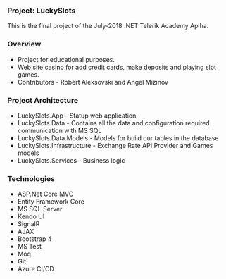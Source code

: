 ### Project: LuckySlots
This is the final project of the July-2018 .NET Telerik Academy Aplha.

### Overview
- Project for educational purposes.
- Web site casino for add credit cards, make deposits and playing slot games.
- Contributors - Robert Aleksovski and Angel Mizinov

### Project Architecture
- LuckySlots.App - Statup web application
- LuckySlots.Data - Contains all the data and configuration required communication with MS SQL
- LuckySlots.Data.Models - Models for build our tables in the database
- LuckySlots.Infrastructure - Exchange Rate API Provider and Games models
- LuckySlots.Services - Business logic

### Technologies
- ASP.Net Core MVC
- Entity Framework Core
- MS SQL Server
- Kendo UI
- SignalR
- AJAX
- Bootstrap 4
- MS Test 
- Moq
- Git
- Azure CI/CD


